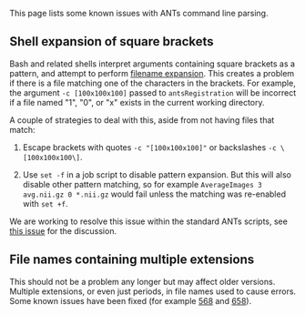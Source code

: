 This page lists some known issues with ANTs command line parsing. 


## Shell expansion of square brackets

Bash and related shells interpret arguments containing square brackets as a pattern, and attempt to perform [filename expansion](http://tldp.org/LDP/Bash-Beginners-Guide/html/sect_03_04.html#sect_03_04_08). This creates a problem if there is a file matching one of the characters in the brackets. For example, the argument `-c [100x100x100]` passed to `antsRegistration` will be incorrect if a file named "1", "0", or "x" exists in the current working directory. 

A couple of strategies to deal with this, aside from not having files that match:

1. Escape brackets with quotes `-c "[100x100x100]"` or backslashes `-c \[100x100x100\]`. 

2. Use `set -f` in a job script to disable pattern expansion. But this will also disable other pattern matching, so for example `AverageImages 3 avg.nii.gz 0 *.nii.gz` would fail unless the matching was re-enabled with `set +f`.

We are working to resolve this issue within the standard ANTs scripts, see [this issue](https://github.com/ANTsX/ANTs/issues/712) for the discussion.

## File names containing multiple extensions

This should not be a problem any longer but may affect older versions. Multiple extensions, or even just periods, in file names used to cause errors. Some known issues have been fixed (for example [568](https://github.com/ANTsX/ANTs/pull/568) and [658](https://github.com/ANTsX/ANTs/pull/658)).